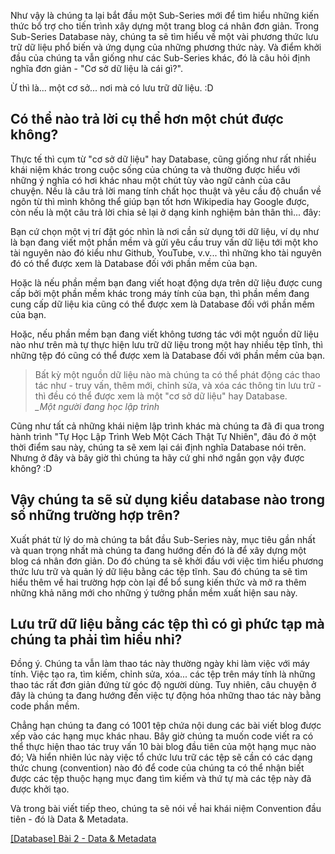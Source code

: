 Như vậy là chúng ta lại bắt đầu một Sub-Series mới để tìm hiểu những kiến thức bổ trợ cho tiến trình xây dựng một trang blog cá nhân đơn giản. Trong Sub-Series Database này, chúng ta sẽ tìm hiểu về một vài phương thức lưu trữ dữ liệu phổ biến và ứng dụng của những phương thức này. Và điểm khởi đầu của chúng ta vẫn giống như các Sub-Series khác, đó là câu hỏi định nghĩa đơn giản - "Cơ sở dữ liệu là cái gì?".

Ừ thì là... một cơ sở... nơi mà có lưu trữ dữ liệu. :D

## Có thể nào trả lời cụ thể hơn một chút được không?

Thực tế thì cụm từ "cơ sở dữ liệu" hay Database, cũng giống như rất nhiều khái niệm khác trong cuộc sống của chúng ta và thường được hiểu với những ý nghĩa có hơi khác nhau một chút tùy vào ngữ cảnh của câu chuyện. Nếu là câu trả lời mang tính chất học thuật và yêu cầu độ chuẩn về ngôn từ thì mình không thể giúp bạn tốt hơn Wikipedia hay Google được, còn nếu là một câu trả lời chia sẻ lại ở dạng kinh nghiệm bản thân thì... đây:

Bạn cứ chọn một vị trí đặt góc nhìn là nơi cần sử dụng tới dữ liệu, ví dụ như là bạn đang viết một phần mềm và gửi yêu cầu truy vấn dữ liệu tới một kho tài nguyên nào đó kiểu như Github, YouTube, v.v... thì những kho tài nguyên đó có thể được xem là Database đối với phần mềm của bạn.

Hoặc là nếu phần mềm bạn đang viết hoạt động dựa trên dữ liệu được cung cấp bởi một phần mềm khác trong máy tính của bạn, thì phần mềm đang cung cấp dữ liệu kia cũng có thể được xem là Database đối với phần mềm của bạn.

Hoặc, nếu phần mềm bạn đang viết không tương tác với một nguồn dữ liệu nào như trên mà tự thực hiện lưu trữ dữ liệu trong một hay nhiều tệp tĩnh, thì những tệp đó cũng có thể được xem là Database đối với phần mềm của bạn.

> Bất kỳ một nguồn dữ liệu nào mà chúng ta có thể phát động các thao tác như - truy vấn, thêm mới, chỉnh sửa, và xóa các thông tin lưu trữ - thì đều có thể được xem là một "cơ sở dữ liệu" hay Database.  
> _\_Một người đang học lập trình_

Cũng như tất cả những khái niệm lập trình khác mà chúng ta đã đi qua trong hành trình "Tự Học Lập Trình Web Một Cách Thật Tự Nhiên", đâu đó ở một thời điểm sau này, chúng ta sẽ xem lại cái định nghĩa Database nói trên. Nhưng ở đây và bây giờ thì chúng ta hãy cứ ghi nhớ ngắn gọn vậy được không? :D

## Vậy chúng ta sẽ sử dụng kiểu database nào trong số những trường hợp trên?

Xuất phát từ lý do mà chúng ta bắt đầu Sub-Series này, mục tiêu gần nhất và quan trọng nhất mà chúng ta đang hướng đến đó là để xây dựng một blog cá nhân đơn giản. Do đó chúng ta sẽ khởi đầu với việc tìm hiểu phương thức lưu trữ và quản lý dữ liệu bằng các tệp tĩnh. Sau đó chúng ta sẽ tìm hiểu thêm về hai trường hợp còn lại để bổ sung kiến thức và mở ra thêm những khả năng mới cho những ý tưởng phần mềm xuất hiện sau này.

## Lưu trữ dữ liệu bằng các tệp thì có gì phức tạp mà chúng ta phải tìm hiểu nhỉ?

Đồng ý. Chúng ta vẫn làm thao tác này thường ngày khi làm việc với máy tính. Việc tạo ra, tìm kiếm, chỉnh sửa, xóa... các tệp trên máy tính là những thao tác rất đơn giản đứng từ góc độ người dùng. Tuy nhiên, câu chuyện ở đây là chúng ta đang hướng đến việc tự động hóa những thao tác này bằng code phần mềm.

Chẳng hạn chúng ta đang có 1001 tệp chứa nội dung các bài viết blog được xếp vào các hạng mục khác nhau. Bây giờ chúng ta muốn code viết ra có thể thực hiện thao tác truy vấn 10 bài blog đầu tiên của một hạng mục nào đó; Và hiển nhiên lúc này việc tổ chức lưu trữ các tệp sẽ cần có các dạng thức chung (convention) nào đó để code của chúng ta có thể nhận biết được các tệp thuộc hạng mục đang tìm kiếm và thứ tự mà các tệp này đã được khởi tạo.

Và trong bài viết tiếp theo, chúng ta sẽ nói về hai khái niệm Convention đầu tiên - đó là Data & Metadata.

[[Database] Bài 2 - Data & Metadata](/article/view/0079/database-bài-2---data-&-metadata)
